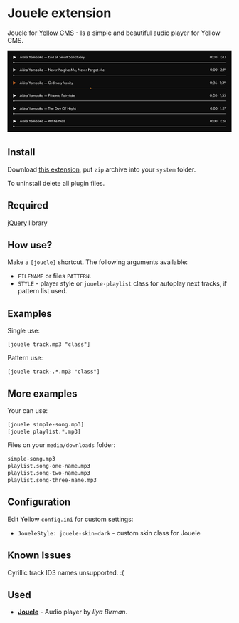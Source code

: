 Jouele extension
================
Jouele for [Yellow CMS](https://github.com/datenstrom/yellow) - Is a simple and beautiful audio player for Yellow CMS.

![Jouele for Yellow CMS](https://raw.githubusercontent.com/kodersha/yellow-jouele/master/jouele-screenshot.png)

Install
-------
Download [this extension](https://github.com/kodersha/yellow-jouele/archive/master.zip), put `zip` archive into your `system` folder.

To uninstall delete all plugin files.

Required
--------
[jQuery](https://jquery.com) library

How use?
--------
Make a `[jouele]` shortcut. The following arguments available:

- `FILENAME` or files `PATTERN`.
- `STYLE` - player style or `jouele-playlist` class for autoplay next tracks, if pattern list used. 

Examples
--------
Single use:

```
[jouele track.mp3 "class"]
```

Pattern use:

```
[jouele track-.*.mp3 "class"]
```

More examples
-------
Your can use:

    [jouele simple-song.mp3]
    [jouele playlist.*.mp3]

Files on your `media/downloads` folder:

    simple-song.mp3
    playlist.song-one-name.mp3
    playlist.song-two-name.mp3
    playlist.song-three-name.mp3

Configuration
-------------
Edit Yellow `config.ini` for custom settings:

- `JoueleStyle: jouele-skin-dark` - custom skin class for Jouele

Known Issues
------------
Cyrillic track ID3 names unsupported. :(

Used
-------
* **[Jouele](https://ilyabirman.net/projects/jouele/)** - Audio player by *Ilya Birman*.
